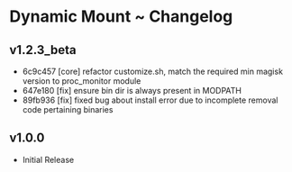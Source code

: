 # Dynamic Mount ~ Changelog
## v1.2.3_beta 
- 6c9c457 [core]          refactor customize.sh, match the required min magisk version to proc_monitor module
- 647e180 [fix]           ensure bin dir is always present in MODPATH
- 89fb936 [fix]           fixed bug about install error due to incomplete removal code pertaining binaries  
## v1.0.0
- Initial Release
